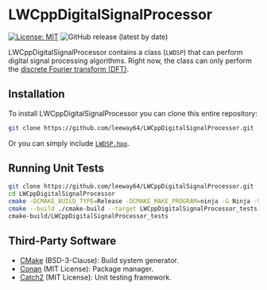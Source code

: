 # LWCppDigitalSignalProcessor


[![License: MIT](https://img.shields.io/badge/License-MIT-yellow.svg)](https://opensource.org/licenses/MIT)
![GitHub release (latest by date)](https://img.shields.io/github/v/release/leeway64/LWCppDigitalSignalProcessor)


LWCppDigitalSignalProcessor contains a class (`LWDSP`) that can perform digital signal
processing algorithms. Right now, the class can only perform the
[discrete Fourier transform (DFT)](https://en.wikipedia.org/wiki/Discrete_Fourier_transform).


## Installation

To install LWCppDigitalSignalProcessor you can clone this entire repository:
```bash
git clone https://github.com/leeway64/LWCppDigitalSignalProcessor.git
```

Or you can simply include [`LWDSP.hpp`](src/LWDSP.hpp).


## Running Unit Tests
```bash
git clone https://github.com/leeway64/LWCppDigitalSignalProcessor.git
cd LWCppDigitalSignalProcessor
cmake -DCMAKE_BUILD_TYPE=Release -DCMAKE_MAKE_PROGRAM=ninja -G Ninja -S . -B ./cmake-build
cmake --build ./cmake-build --target LWCppDigitalSignalProcessor_tests
cmake-build/LWCppDigitalSignalProcessor_tests
```


## Third-Party Software
- [CMake](https://cmake.org/) (BSD-3-Clause): Build system generator.
- [Conan](https://conan.io/) (MIT License): Package manager.
- [Catch2](https://github.com/catchorg/Catch2/tree/v2.x) (MIT License): Unit testing framework.
